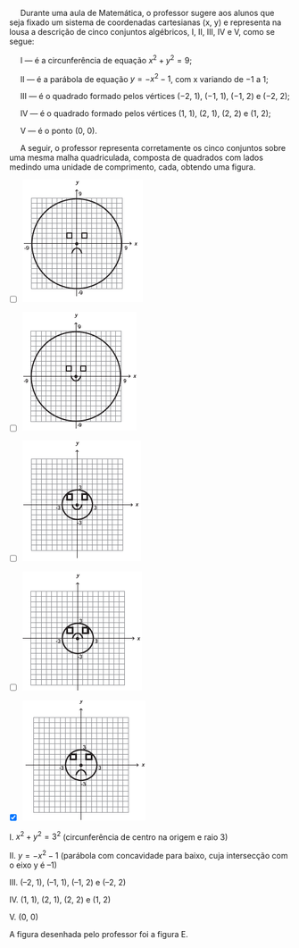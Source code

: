

     Durante uma aula de Matemática, o professor sugere aos alunos que seja fixado um sistema de coordenadas cartesianas (x, y) e representa na lousa a descrição de cinco conjuntos algébricos, I, II, III, IV e V, como se segue:

     I — é a circunferência de equação $x^2 + y^2 = 9$;

     II — é a parábola de equação $y = -x^2-1$, com x variando de −1 a 1;

     III — é o quadrado formado pelos vértices (−2, 1), (−1, 1), (−1, 2) e (−2, 2);

     IV — é o quadrado formado pelos vértices (1, 1), (2, 1), (2, 2) e (1, 2);

     V — é o ponto (0, 0).

     A seguir, o professor representa corretamente os cinco conjuntos sobre uma mesma malha quadriculada, composta de quadrados com lados medindo uma unidade de comprimento, cada, obtendo uma figura.



- [ ] ![](7317f084-8507-42a8-0d97-a16c4373b9a9.png)
- [ ] ![](974aae3d-5158-f91b-53c4-b904b08d1521.png)
- [ ] ![](94306619-59a2-6dba-4fae-7ede38596ab9.png)
- [ ] ![](abede014-9cad-7a51-cea2-003173542cbe.png)
- [x] ![](1786d5b3-2845-cf7e-01ca-93bdb592e2d1.png)


I. $x^2 + y^2 = 3^2$ (circunferência de centro na origem e raio 3)

II. $y = -x^2-1$ (parábola com concavidade para baixo, cuja intersecção com o eixo y é –1)

III. (–2, 1), (–1, 1), (–1, 2) e (–2, 2)

IV. (1, 1), (2, 1), (2, 2) e (1, 2)

V. (0, 0)

A figura desenhada pelo professor foi a figura E.
